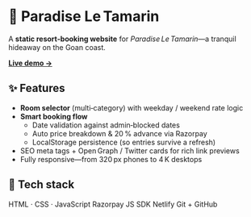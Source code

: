 # 🌺 Paradise Le Tamarin

A **static resort‑booking website** for *Paradise Le Tamarin*—a tranquil hideaway on the Goan coast.

[**Live demo →**](https://paradise-letamarin.netlify.app)


## ✨ Features

- **Room selector** (multi‑category) with weekday / weekend rate logic  
- **Smart booking flow**  
  - Date validation against admin‑blocked dates  
  - Auto price breakdown & 20 % advance via Razorpay  
  - LocalStorage persistence (so entries survive a refresh)  
- SEO meta tags + Open Graph / Twitter cards for rich link previews  
- Fully responsive—from 320 px phones to 4 K desktops


## 🔧 Tech stack

HTML · CSS · JavaScript
Razorpay JS SDK
Netlify
Git + GitHub


